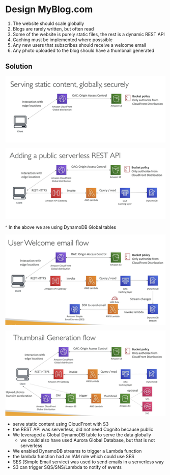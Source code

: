 # Design MyBlog.com

1. The website should scale globally
2. Blogs are rarely written, but often read
3. Some of the website is purely static files, the rest is a dynamic REST API
4. Caching must be implemented where posssible
5. Any new users that subscribes should receive a welcome email
6. Any photo uploaded to the blog should have a thumbnail generated


## Solution

![2d3008eb621c6410947ed5f2fd8d683b.png](../../images/2d3008eb621c6410947ed5f2fd8d683b.png)


![c3096401fca3605f309447e83fa231ad.png](../../images/c3096401fca3605f309447e83fa231ad.png)

^ In the above we are using DynamoDB Global tables

![bc6e7f6ae226f4c409fe97e920c6cb1f.png](../../images/bc6e7f6ae226f4c409fe97e920c6cb1f.png)

![2d93a4953dd770904d5c7c4bdae2d902.png](../../images/2d93a4953dd770904d5c7c4bdae2d902.png)



- serve static content using CloudFront with S3
- the REST API was serverless, did not need Cognito because public
- We leveraged a Global DynamoDB table to serve the data globally
    - we could also have used Aurora Global Database, but that is not serverless
- We enabled DynamoDB streams to trigger a Lambda function
- the lambda function had an IAM role which could use SES
- SES (Simple Email service) was used to send emails in a serverless way
- S3 can trigger SQS/SNS/Lambda to notify of events